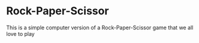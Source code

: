 # Rock-Paper-Scissor
This is a simple computer version of a  Rock-Paper-Scissor game that we all love to play

